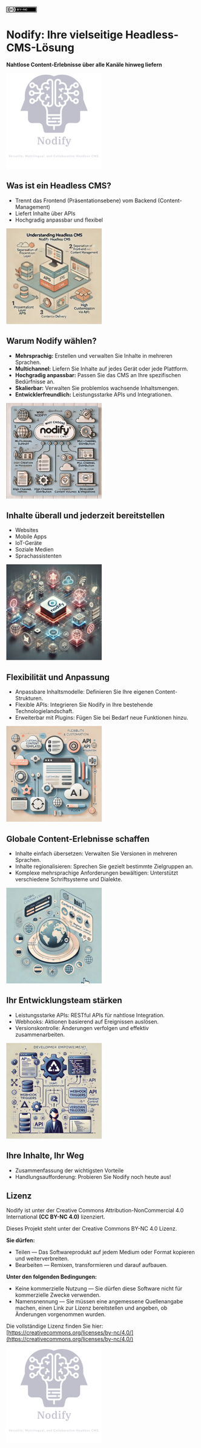 [![Creative Commons BY-NC 4.0 License](assets/pictures/by-nc.png)](https://creativecommons.org/licenses/by-nc/4.0/)
# Nodify: Ihre vielseitige Headless-CMS-Lösung

**Nahtlose Content-Erlebnisse über alle Kanäle hinweg liefern**

<img src="assets/pictures/nodify_transparent.png" width="50%"/>

## Was ist ein Headless CMS?

* Trennt das Frontend (Präsentationsebene) vom Backend (Content-Management)
* Liefert Inhalte über APIs
* Hochgradig anpassbar und flexibel

<img src="assets/pictures/headless-cms.png" width="50%"/>

## Warum Nodify wählen?

* **Mehrsprachig:** Erstellen und verwalten Sie Inhalte in mehreren Sprachen.
* **Multichannel:** Liefern Sie Inhalte auf jedes Gerät oder jede Plattform.
* **Hochgradig anpassbar:** Passen Sie das CMS an Ihre spezifischen Bedürfnisse an.
* **Skalierbar:** Verwalten Sie problemlos wachsende Inhaltsmengen.
* **Entwicklerfreundlich:** Leistungsstarke APIs und Integrationen.

<img src="assets/pictures/why-nodify.png" width="50%"/>

## Inhalte überall und jederzeit bereitstellen

* Websites
* Mobile Apps
* IoT-Geräte
* Soziale Medien
* Sprachassistenten

<img src="assets/pictures/nodify-iot.png" width="50%"/>

## Flexibilität und Anpassung

* Anpassbare Inhaltsmodelle: Definieren Sie Ihre eigenen Content-Strukturen.
* Flexible APIs: Integrieren Sie Nodify in Ihre bestehende Technologielandschaft.
* Erweiterbar mit Plugins: Fügen Sie bei Bedarf neue Funktionen hinzu.

<img src="assets/pictures/nodify-flexibility.png" width="50%"/>

## Globale Content-Erlebnisse schaffen

* Inhalte einfach übersetzen: Verwalten Sie Versionen in mehreren Sprachen.
* Inhalte regionalisieren: Sprechen Sie gezielt bestimmte Zielgruppen an.
* Komplexe mehrsprachige Anforderungen bewältigen: Unterstützt verschiedene Schriftsysteme und Dialekte.

<img src="assets/pictures/nodify-experience.png" width="50%"/>

## Ihr Entwicklungsteam stärken

* Leistungsstarke APIs: RESTful APIs für nahtlose Integration.
* Webhooks: Aktionen basierend auf Ereignissen auslösen.
* Versionskontrolle: Änderungen verfolgen und effektiv zusammenarbeiten.

<img src="assets/pictures/nodify-api.png" width="50%"/>

## Ihre Inhalte, Ihr Weg

* Zusammenfassung der wichtigsten Vorteile
* Handlungsaufforderung: Probieren Sie Nodify noch heute aus!

## Lizenz

Nodify ist unter der Creative Commons Attribution-NonCommercial 4.0 International **(CC BY-NC 4.0)** lizenziert.

Dieses Projekt steht unter der Creative Commons BY-NC 4.0 Lizenz.

**Sie dürfen:**

* Teilen — Das Softwareprodukt auf jedem Medium oder Format kopieren und weiterverbreiten.
* Bearbeiten — Remixen, transformieren und darauf aufbauen.

**Unter den folgenden Bedingungen:**

* Keine kommerzielle Nutzung — Sie dürfen diese Software nicht für kommerzielle Zwecke verwenden.
* Namensnennung — Sie müssen eine angemessene Quellenangabe machen, einen Link zur Lizenz bereitstellen und angeben, ob Änderungen vorgenommen wurden.

Die vollständige Lizenz finden Sie hier: [https://creativecommons.org/licenses/by-nc/4.0/](https://creativecommons.org/licenses/by-nc/4.0/)

<img src="assets/pictures/nodify_transparent.png" width="50%"/>
